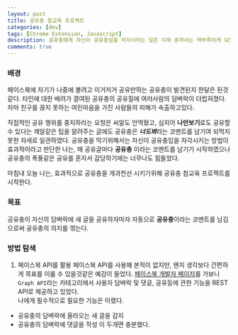 ```yaml
---
layout: post
title: 공유충 참교육 프로젝트
categories: [dev]
tags: [Chrome Extension, Javascript]
description: 공유충에게 자신이 공유충임을 자각시키는 일은 이제 혼자서는 역부족이게 되었다. 나에게는 무기가 필요하다.
comments: true
---
```


### 배경
페이스북에 자기가 나중에 볼려고 이거저거 공유만하는 공유충이 발견된지 한달은 된것같다. 타인에 대한 배려가 결여된 공유충의 공유질에 여러사람의 담벼락이 더럽혀졌다. 차마 친구를 끊지 못하는 여린마음을 가진 사람들의 피해가 속출하고있다. 

직접적인 공유 행위를 중지하라는 요청은 씨알도 안먹혔고, 심지어 **나만보기**로도 공유할 수 있다는 깨알같은 팁을 알려주는 글에도 공유충은 ***너도봐***라는 코멘트를 남기여 되먹지못한 자세로 일관하였다. 공유충을 막기위해서는 자신이 공유충임을 자각시키는 방법이 효과적이라고 판단한 나는, 매 공유글마다 **공유충** 이라는 코멘트를 남기기 시작하였으나 공유충의 폭풍같은 공유를 혼자서 감당하기에는 너무나도 힘들었다.  

마침내 오늘 나는, 효과적으로 공유충을 개과천선 시키기위해 공유충 참교육 프로젝트를 시작한다.

### 목표
공유충이 자신의 담벼락에 새 글을 공유하자마자 자동으로 **공유충**이라는 코멘트를 남김으로써 공유충의 의지를 꺾는다.

### 방법 탐색
1. 페이스북 API를 활용
페이스북 API를 사용해 본적이 없지만, 왠지 생각보다 간편하게 목표를 이룰 수 있을것같은 예감이 들었다. [페이스북 개발자 페이지](https://developers.facebook.com/)를 가보니 `Graph API`라는 카테고리에서 사용자 담벼락 및 댓글, 공유등에 관한 기능을 REST API로 제공하고 있었다.  
나에게 필수적으로 필요한 기능은 이랬다.
- 공유충의 담벼락에 올라오는 새 글을 감지
- 공유충의 담벼락에 댓글을 작성
이 두개면 충분했다. 